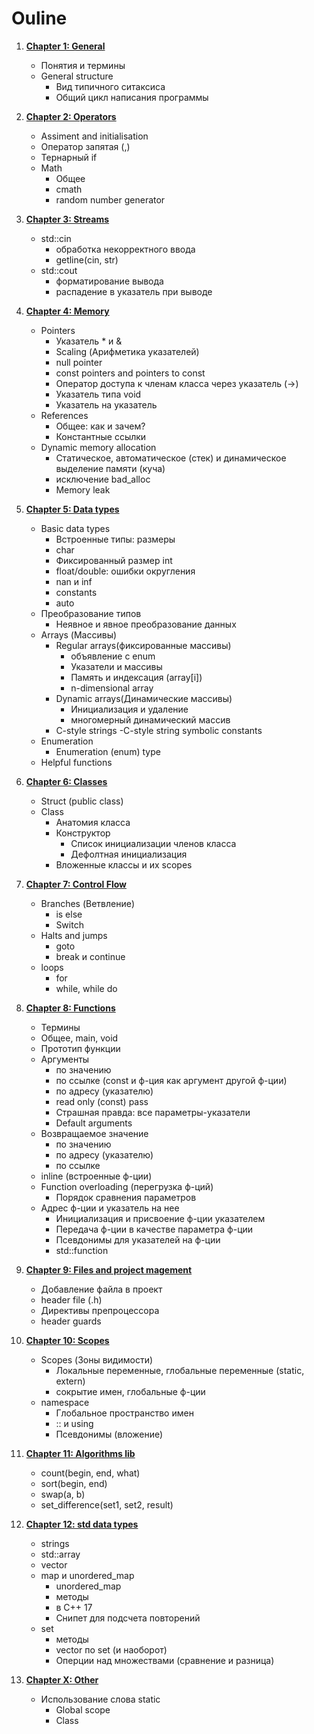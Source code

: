 # Ouline
1. [**Chapter 1: General**](https://github.com/PlohoyParen/Code_C_plus/blob/master/Documents/Chapter1_General.md)     
	- Понятия и термины    
	- General structure  
		- Вид типичного ситаксиса   
		- Общий цикл написания программы       

2. [**Chapter 2: Operators**](https://github.com/PlohoyParen/Code_C_plus/blob/master/Documents/Chapter2_Operators.md)     
	- Assiment and initialisation    
	- Оператор запятая (,)    
	- Тернарный if     
	- Math    
		- Общее 
		- cmath
		- random number generator 
		
3. [**Chapter 3: Streams**](https://github.com/PlohoyParen/Code_C_plus/blob/master/Documents/Chapter3_Streams.md)   
	- std::cin
		- обработка некорректного ввода
		- getline(cin, str)	
	- std::cout
		- форматирование вывода
		- распадение в указатель при выводе

4. [**Chapter 4: Memory**](https://github.com/PlohoyParen/Code_C_plus/blob/master/Documents/Chapter4_Memory.md)
	- Pointers
		- Указатель * и &
		- Scaling (Арифметика указателей)
		- null pointer
		- const pointers and pointers to const
		- Оператор доступа к членам класса через указатель (->)
		- Указатель типа void
		- Указатель на указатель
	- References
		- Общее: как и зачем?
		- Константные ссылки
	- Dynamic memory allocation
		- Статическое, автоматическое (стек) и динамическое выделение памяти (куча)
		- исключение bad_alloc
		- Memory leak
		

5. [**Chapter 5: Data types**](https://github.com/PlohoyParen/Code_C_plus/blob/master/Documents/Chapter5_Data_types.md)
	- Basic data types
		- Встроенные типы: размеры
		- char
		- Фиксированный размер int
		- float/double: ошибки округления
		- nan и inf
		- constants
		- auto
	- Преобразование типов
		- Неявное и явное преобразование данных
	- Arrays (Массивы)
		- Regular arrays(фиксированные массивы)
			- объявление с enum 
			- Указатели и массивы
			- Память и индексация (array[i])
			- n-dimensional array
		- Dynamic arrays(Динамические массивы)
			- Инициализация и удаление
			- многомерный динамический массив
		- C-style strings
			-C-style string symbolic constants
	- Enumeration
		- Enumeration (enum) type
	- Helpful functions
	
6.  [**Chapter 6: Classes**](https://github.com/PlohoyParen/Code_C_plus/blob/master/Documents/Chapter6_Classes.md)
	 - Struct (public class)
	 - Class
	 	- Анатомия класса
		- Конструктор
			- Список инициализации членов класса
			- Дефолтная инициализация
		- Вложенные классы и их scopes

7. [**Chapter 7: Control Flow**](https://github.com/PlohoyParen/Code_C_plus/blob/master/Documents/Chapter7_Flow_Control.md)
	- Branches (Ветвление)
		- is else
		- Switch
	- Halts and jumps
	 	- goto
		- break и continue
 	- loops
		- for
		- while, while do

8. [**Chapter 8: Functions**](https://github.com/PlohoyParen/Code_C_plus/blob/master/Documents/Chapter8_Functions.md)
	- Термины 
	- Общее, main, void
	- Прототип функции
	- Аргументы
		- по значению
		- по ссылке (const и ф-ция как аргумент другой ф-ции)
		- по адресу (указателю)
		- read only (const) pass
		- Страшная правда: все параметры-указатели
		- Default arguments
	- Возвращаемое значение
		- по значению 
		- по адресу (указателю)
		- по ссылке
	- inline (встроенные ф-ции)
	- Function overloading (перегрузка ф-ций)
		- Порядок сравнения параметров
	- Адрес ф-ции и указатель на нее
		- Инициализация и присвоение ф-ции указателем
		- Передача ф-ции в качестве параметра ф-ции
		- Псевдонимы для указателей на ф-ции
		- std::function

9. [**Chapter 9: Files and project magement**](https://github.com/PlohoyParen/Code_C_plus/blob/master/Documents/Chapter9_Files_and_project_manegment.md)
	- Добавление файла в проект
	- header file (.h)
	- Директивы препроцессора
	- header guards
	
10. [**Chapter 10: Scopes**](https://github.com/PlohoyParen/Code_C_plus/blob/master/Documents/Chapter10_Scopes.md)
	- Scopes (Зоны видимости)
		- Локальные переменные, глобальные переменные (static, extern) 
		- сокрытие имен, глобальные ф-ции
	- namespace
		- Глобальное пространство имен 
		- :: и using
		- Псевдонимы (вложение)
11. [**Chapter 11: Algorithms lib**](https://github.com/PlohoyParen/Code_C_plus/blob/master/Documents/Chapter11_Algorithm_lib.md)
	- count(begin, end, what) 
	- sort(begin, end) 
	- swap(a, b)
	- set_difference(set1, set2, result)

12. [**Chapter 12: std data types**](https://github.com/PlohoyParen/Code_C_plus/blob/master/Documents/Chapter12_std_data_types.md)
	- strings
	- std::array
	- vector
	- map и unordered_map
		- unordered_map
		- методы
		- в С++ 17
		- Снипет для подсчета повторений
	- set
		- методы
		- vector по set (и наоборот)
		- Оперции над множествами (сравнение и разница)

		
		
50. [**Chapter X: Other**](https://github.com/PlohoyParen/Code_C_plus/blob/master/Documents/ChapterX_Other.md)
	- Использование слова static
		- Global scope
		- Class 
